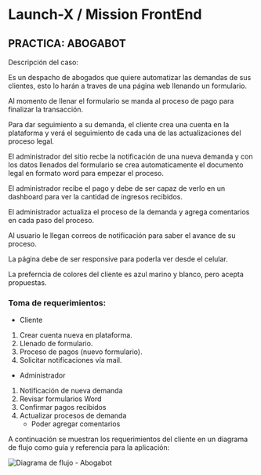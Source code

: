 # Launch-X  / Mission FrontEnd

## PRACTICA: ABOGABOT

Descripción del caso:

Es un despacho de abogados que quiere automatizar las demandas de sus clientes, esto lo harán a traves de una página web llenando un formulario.

Al momento de llenar el formulario se manda al proceso de pago para finalizar la transacción.

Para dar seguimiento a su demanda, el cliente crea una cuenta en la plataforma y verá el seguimiento de cada una de las actualizaciones del proceso legal.

El administrador del sitio recbe la notificación de una nueva demanda y con los datos llenados del formulario se crea automaticamente el documento legal en formato word para empezar el proceso.

El administrador recibe el pago y debe de ser capaz de verlo en un dashboard para ver la cantidad de ingresos recibidos.

El administrador actualiza el proceso de la demanda y agrega comentarios en cada paso del proceso.

Al usuario le llegan correos de notificación para saber el avance de su proceso.

La página debe de ser responsive para poderla ver desde el celular.

La preferncia de colores del cliente es azul marino y blanco, pero acepta propuestas.

### Toma de requerimientos:
* Cliente

1) Crear cuenta nueva en plataforma.
2) Llenado de formulario.
3) Proceso de pagos (nuevo formulario).
4) Solicitar notificaciones vía mail.


* Administrador

1) Notificación de nueva demanda
2) Revisar formularios Word
3) Confirmar pagos recibidos
4) Actualizar procesos de demanda
    - Poder agregar comentarios

A continuación se muestran los requerimientos del cliente en un diagrama de flujo como guía y referencia para la aplicación:

![Diagrama de flujo - Abogabot](https://user-images.githubusercontent.com/108701841/195460248-693c8482-38a6-4703-a4d8-bde93e47a3f0.jpg)


